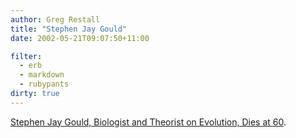 ```yaml
---
author: Greg Restall
title: "Stephen Jay Gould"
date: 2002-05-21T09:07:50+11:00

filter:
  - erb
  - markdown
  - rubypants
dirty: true
---
```


<p><a href="http://www.nytimes.com/2002/05/20/obituaries/20CND-GOULD.html">Stephen Jay Gould, Biologist and Theorist on Evolution, Dies at 60</a>.</p>



